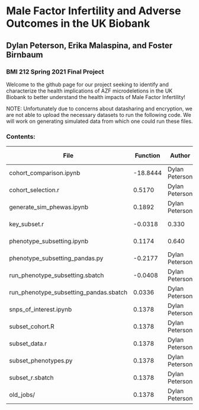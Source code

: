 # Male Factor Infertility and Adverse Outcomes in the UK Biobank
## Dylan Peterson, Erika Malaspina, and Foster Birnbaum
### BMI 212 Spring 2021 Final Project

Welcome to the github page for our project seeking to identify and characterize the health implications 
of AZF microdeletions in the UK Biobank to better understand the health impacts of Male Factor Infertility!

NOTE: Unfortunately due to concerns about datasharing and encryption, we are not able to upload the necessary datasets to run the following code.
We will work on generating simulated data from which one could run these files. 

### Contents:

| File                                 | Function | Author   | Run Order |
|--------------------------------------|----------|----------|-------|
| cohort_comparison.ipynb| -18.8444 | Dylan Peterson |  |
| cohort_selection.r                          | 0.5170   | Dylan Peterson  | 1.000 |
| generate_sim_phewas.ipynb             | 0.1892   | Dylan Peterson    | 0.679 |
| key_subset.r                | -0.0318  | 0.330    | Dylan Peterson |
| phenotype_subsetting.ipynb | 0.1174   | 0.640    | Dylan Peterson |
| phenotype_subsetting_pandas.py  | -0.2177  | Dylan Peterson  | 1.000 |
| run_phenotype_subsetting.sbatch  | -0.0408  | Dylan Peterson  | 1.000 |
| run_phenotype_subsetting_pandas.sbatch                                 | 0.0336   | Dylan Peterson  | 1.000 |
| snps_of_interest.ipynb                                | 0.1378   | Dylan Peterson  | 1.000 |
| subset_cohort.R                                 | 0.1378   | Dylan Peterson  | 1.000 |
| subset_data.r                                 | 0.1378   | Dylan Peterson | 1.000 |
| subset_phenotypes.py                                 | 0.1378   | Dylan Peterson  | 1.000 |
| subset_r.sbatch                                 | 0.1378   | Dylan Peterson  | 1.000 |
| old_jobs/                                 | 0.1378   | Dylan Peterson  | 1.000 |
